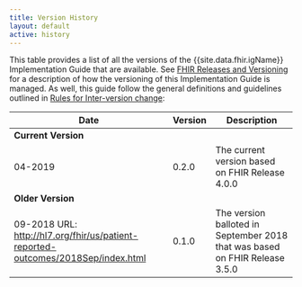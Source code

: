 ```yaml
---
title: Version History
layout: default
active: history
---
```


This table provides a list of all the versions of the {{site.data.fhir.igName}} Implementation Guide that are available. See [FHIR Releases and Versioning](http://build.fhir.org/versions.html#versions) for a description of how the versioning of this Implementation Guide is managed.  As well, this guide follow the general definitions and guidelines outlined in [Rules for Inter-version change](http://build.fhir.org/versions.html#change):

|Date|Version|Description|
|---|---|---|
|**Current Version**|
|04-2019|0.2.0|The current version based on FHIR Release 4.0.0|
|**Older Version**|
|09-2018 URL: http://hl7.org/fhir/us/patient-reported-outcomes/2018Sep/index.html|0.1.0| The version balloted in September 2018 that was based on FHIR Release 3.5.0|
